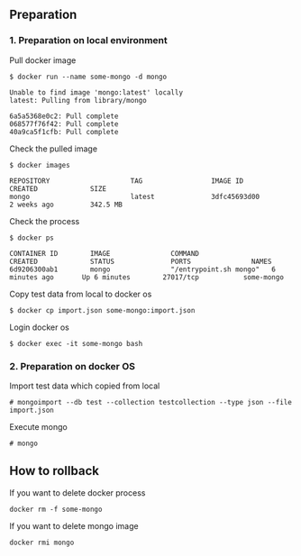 ## Preparation
### 1. Preparation on local environment

Pull docker image
```
$ docker run --name some-mongo -d mongo

Unable to find image 'mongo:latest' locally
latest: Pulling from library/mongo

6a5a5368e0c2: Pull complete
068577f76f42: Pull complete
40a9ca5f1cfb: Pull complete
```

Check the pulled image
```
$ docker images

REPOSITORY                    TAG                 IMAGE ID            CREATED             SIZE
mongo                         latest              3dfc45693d00        2 weeks ago         342.5 MB
```

Check the process
```
$ docker ps

CONTAINER ID        IMAGE               COMMAND                  CREATED             STATUS              PORTS               NAMES
6d9206300ab1        mongo               "/entrypoint.sh mongo"   6 minutes ago       Up 6 minutes        27017/tcp           some-mongo
```

Copy test data from local to docker os
```
$ docker cp import.json some-mongo:import.json
```

Login docker os
```
$ docker exec -it some-mongo bash
```

### 2. Preparation on docker OS

Import test data which copied from local
```
# mongoimport --db test --collection testcollection --type json --file import.json
```

Execute mongo
```
# mongo

```

## How to rollback
If you want to delete docker process
```
docker rm -f some-mongo
```

If you want to delete mongo image
```
docker rmi mongo
```

